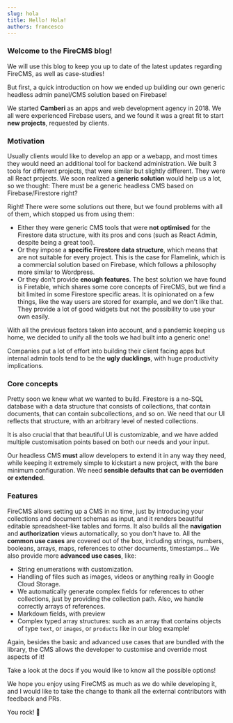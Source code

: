 ```yaml
---
slug: hola
title: Hello! Hola!
authors: francesco
---
```


### Welcome to the **FireCMS** blog!

We will use this blog to keep you up to date of the latest updates regarding
FireCMS, as well as case-studies!

But first, a quick introduction on how we ended up building our own generic
headless admin panel/CMS solution based on Firebase!

We started **Camberi** as an apps and web development agency in 2018. We all
were experienced Firebase users, and we found it was a great fit to start **new
projects**, requested by clients.

### Motivation

Usually clients would like to develop an app or a webapp, and most times they
would need an additional tool for backend administration. We built 3 tools for
different projects, that were similar but slightly different. They were all
React projects. We soon realized a **generic solution** would help us a lot, so we
thought: There must be a generic headless CMS based on Firebase/Firestore right?

<!-- truncate -->

Right! There were some solutions out there, but we found problems with all of
them, which stopped us from using them:

- Either they were generic CMS tools that were **not optimised** for the Firestore
  data structure, with its pros and cons (such as React Admin, despite being a
  great tool).
- Or they impose a **specific Firestore data structure**, which means that are not
  suitable for every project. This is the case for Flamelink, which is a
  commercial solution based on Firebase, which follows a philosophy more similar
  to Wordpress.
- Or they don't provide **enough features**. The best solution we have found is
  Firetable, which shares some core concepts of FireCMS, but we find a bit limited
  in some Firestore specific areas. It is opinionated on a few things, like the
  way users are stored for example, and we don't like that.
  They provide a lot of good widgets but not
  the possibility to use your own easily.

With all the previous factors taken into account, and a pandemic keeping us
home, we decided to unify all the tools we had built into a generic one!

Companies put a lot of effort into building their client facing apps but
internal admin tools tend to be the **ugly ducklings**, with huge productivity
implications.

### Core concepts

Pretty soon we knew what we wanted to build. Firestore is a no-SQL database with
a data structure that consists of collections, that contain documents, that can
contain subcollections, and so on. We need that our UI reflects that structure,
with an arbitrary level of nested collections.

It is also crucial that that beautiful UI is customizable, and we have added
multiple customisation points based on both our needs and your input.

Our headless CMS **must** allow developers to extend it in any way they need, while
keeping it extremely simple to kickstart a new project, with the bare minimum
configuration. We need **sensible defaults that can be overridden or extended**.

### Features

FireCMS allows setting up a CMS in no time, just by introducing your collections
and document schemas as input, and it renders beautiful editable
spreadsheet-like tables and forms. It also builds all the **navigation** and
**authorization** views automatically, so you don't have to. All the **common use
cases** are covered out of the box, including strings, numbers, booleans,
arrays, maps, references to other documents, timestamps... We also provide
more **advanced use cases**, like:

- String enumerations with customization.
- Handling of files such as images, videos or anything really in Google Cloud
  Storage.
- We automatically generate complex fields for references to other collections,
  just by providing the collection path. Also, we handle correctly arrays of
  references.
- Markdown fields, with preview
- Complex typed array structures: such as an array that contains objects of type
  `text`, or `images`, or `products` like in our blog example!

Again, besides the basic and advanced use cases that are bundled with the library,
the CMS allows the developer to customise and override most aspects of it!

Take a look at the docs if you would like to know all the possible options!

We hope you enjoy using FireCMS as much as we do while developing it, and I
would like to take the change to thank all the external contributors with
feedback and PRs.

You rock! 🙌



